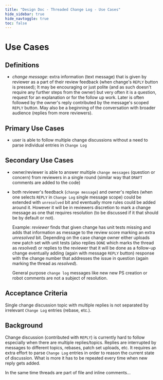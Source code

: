 ```yaml
---
title: "Design Doc - Threaded Change Log - Use Cases"
hide_sidebar: true
hide_navtoggle: true
toc: false
---
```


# Use Cases

## <a id="definitions"> Definitions

* *change message*: extra information (text message) that is given
  by reviewer as a part of their review feedback (when change's `REPLY`
  button is pressed); It may be encouraging or just polite (and as such
  doesn't require any further steps from the owner) but very often
  it is a question, request for an explanation or for the follow up work.
  Later is often followed by the owner's reply contributed by the message's
  scoped `REPLY` button. May also be a beginning of the conversation with
  broader audience (replies from more reviewers).

## <a id="primary"> Primary Use Cases

* user is able to follow multiple change discussions without a need
  to parse individual entries in `Change Log`

## <a id="secondary"> Secondary Use Cases

* owner/reviewer is able to answer multiple `change messages` (question
  or concern) from reviewers in a single round (similar way that `DRAFT`
  comments are added to the code)
* both reviewer's feedback (`change message`) and owner's replies
  (when one selects `REPLY` in `Change Log` single message scope) could
  be extended with `unresolved` bit and eventually more rules could be
  added around it. However it will be in reviewers discretion to mark
  a change message as one that requires resolution (to be discussed if
  it that should be by default or not).

  Example:
  *reviewer* finds that given change has unit tests missing and adds that
  information as message to the review score marking an extra *unresolved* bit.
  Depending on the case change owner either uploads new patch set with unit
  tests (also replies `DONE` which marks the thread as *resolved*) or replies
  to the reviewer that it will be done as a follow-up change eventually
  adding (again with message `REPLY` button) response with the change
  number that addresses the issue in question (again marking the thread
  as *resolved*).

  General purpose `change log` messages like new new PS creation or robot
  comments are not a subject of resolution.

## <a id="acceptance-criteria"> Acceptance Criteria

Single change discussion topic with multiple replies is not separated
by irrelevant `Change Log` entries (rebase, etc.).

## <a id="background"> Background

Change discussion (contributed with `REPLY`) is currently hard to
follow especially when there are multiple replies/topics. Replies
are interrupted by messages to different topics, rebases, patch set
uploads, etc. It requires an extra effort to parse `Change Log`
entries in order to reason the current state of discussion. What is
more it has to be repeated every time when new reply gets added.

In the same time threads are part of file and inline comments...
